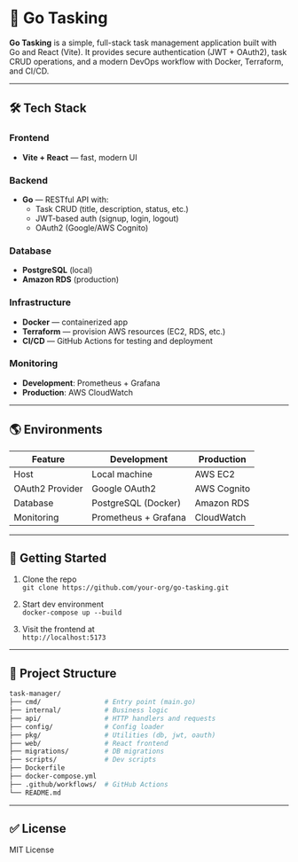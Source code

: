 # 🧠 Go Tasking

**Go Tasking** is a simple, full-stack task management application built with Go and React (Vite). It provides secure authentication (JWT + OAuth2), task CRUD operations, and a modern DevOps workflow with Docker, Terraform, and CI/CD.

---

## 🛠️ Tech Stack

### Frontend
- **Vite + React** — fast, modern UI

### Backend
- **Go** — RESTful API with:
  - Task CRUD (title, description, status, etc.)
  - JWT-based auth (signup, login, logout)
  - OAuth2 (Google/AWS Cognito)

### Database
- **PostgreSQL** (local)
- **Amazon RDS** (production)

### Infrastructure
- **Docker** — containerized app
- **Terraform** — provision AWS resources (EC2, RDS, etc.)
- **CI/CD** — GitHub Actions for testing and deployment

### Monitoring
- **Development**: Prometheus + Grafana
- **Production**: AWS CloudWatch

---

## 🌎 Environments

| Feature         | Development         | Production           |
|-----------------|---------------------|-----------------------|
| Host            | Local machine        | AWS EC2               |
| OAuth2 Provider | Google OAuth2        | AWS Cognito           |
| Database        | PostgreSQL (Docker)  | Amazon RDS            |
| Monitoring      | Prometheus + Grafana | CloudWatch            |

---

## 🚀 Getting Started

1. Clone the repo  
   `git clone https://github.com/your-org/go-tasking.git`

2. Start dev environment  
   `docker-compose up --build`

3. Visit the frontend at  
   `http://localhost:5173`

---

## 📂 Project Structure

```bash
task-manager/
├── cmd/                # Entry point (main.go)
├── internal/           # Business logic
├── api/                # HTTP handlers and requests
├── config/             # Config loader
├── pkg/                # Utilities (db, jwt, oauth)
├── web/                # React frontend
├── migrations/         # DB migrations
├── scripts/            # Dev scripts
├── Dockerfile
├── docker-compose.yml
├── .github/workflows/  # GitHub Actions
└── README.md
```

---

## ✅ License

MIT License

